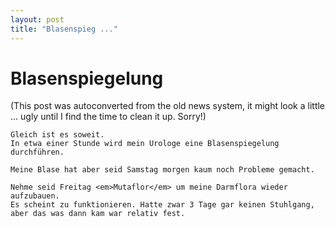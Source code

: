 ```yaml
---
layout: post
title: "Blasenspieg ..."
---
```

<h1>Blasenspiegelung</h1>
(This post was autoconverted from the old news system,
it might look a little ... ugly until I find the time
to clean it up.
Sorry!)

    Gleich ist es soweit.
    In etwa einer Stunde wird mein Urologe eine Blasenspiegelung durchführen.
    
    Meine Blase hat aber seid Samstag morgen kaum noch Probleme gemacht.
    
    Nehme seid Freitag <em>Mutaflor</em> um meine Darmflora wieder aufzubauen.
    Es scheint zu funktionieren. Hatte zwar 3 Tage gar keinen Stuhlgang,
    aber das was dann kam war relativ fest.
    
    
    

